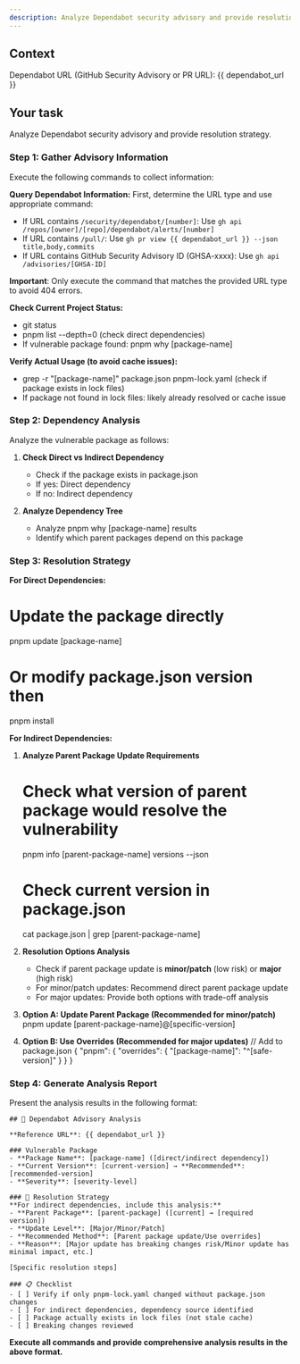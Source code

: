 ```yaml
---
description: Analyze Dependabot security advisory and provide resolution strategy
---
```


## Context

Dependabot URL (GitHub Security Advisory or PR URL): {{ dependabot_url }}

## Your task

Analyze Dependabot security advisory and provide resolution strategy.

### Step 1: Gather Advisory Information

Execute the following commands to collect information:

**Query Dependabot Information:**
First, determine the URL type and use appropriate command:
- If URL contains `/security/dependabot/[number]`: Use `gh api /repos/[owner]/[repo]/dependabot/alerts/[number]`
- If URL contains `/pull/`: Use `gh pr view {{ dependabot_url }} --json title,body,commits`
- If URL contains GitHub Security Advisory ID (GHSA-xxxx): Use `gh api /advisories/[GHSA-ID]`

**Important**: Only execute the command that matches the provided URL type to avoid 404 errors.

**Check Current Project Status:**
- git status
- pnpm list --depth=0 (check direct dependencies)
- If vulnerable package found: pnpm why [package-name]

**Verify Actual Usage (to avoid cache issues):**
- grep -r "[package-name]" package.json pnpm-lock.yaml (check if package exists in lock files)
- If package not found in lock files: likely already resolved or cache issue

### Step 2: Dependency Analysis

Analyze the vulnerable package as follows:

1. **Check Direct vs Indirect Dependency**
   - Check if the package exists in package.json
   - If yes: Direct dependency
   - If no: Indirect dependency

2. **Analyze Dependency Tree**
   - Analyze pnpm why [package-name] results
   - Identify which parent packages depend on this package

### Step 3: Resolution Strategy

**For Direct Dependencies:**
# Update the package directly
pnpm update [package-name]
# Or modify package.json version then
pnpm install

**For Indirect Dependencies:**
1. **Analyze Parent Package Update Requirements**
   # Check what version of parent package would resolve the vulnerability
   pnpm info [parent-package-name] versions --json
   # Check current version in package.json
   cat package.json | grep [parent-package-name]

2. **Resolution Options Analysis**
   - Check if parent package update is **minor/patch** (low risk) or **major** (high risk)
   - For minor/patch updates: Recommend direct parent package update
   - For major updates: Provide both options with trade-off analysis

3. **Option A: Update Parent Package (Recommended for minor/patch)**
   pnpm update [parent-package-name]@[specific-version]

4. **Option B: Use Overrides (Recommended for major updates)**
   // Add to package.json
   {
     "pnpm": {
       "overrides": {
         "[package-name]": "^[safe-version]"
       }
     }
   }

### Step 4: Generate Analysis Report

Present the analysis results in the following format:

```
## 🚨 Dependabot Advisory Analysis

**Reference URL**: {{ dependabot_url }}

### Vulnerable Package
- **Package Name**: [package-name] ([direct/indirect dependency])
- **Current Version**: [current-version] → **Recommended**: [recommended-version]
- **Severity**: [severity-level]

### 🔧 Resolution Strategy
**For indirect dependencies, include this analysis:**
- **Parent Package**: [parent-package] ([current] → [required version])
- **Update Level**: [Major/Minor/Patch]
- **Recommended Method**: [Parent package update/Use overrides]
- **Reason**: [Major update has breaking changes risk/Minor update has minimal impact, etc.]

[Specific resolution steps]

### 📋 Checklist
- [ ] Verify if only pnpm-lock.yaml changed without package.json changes
- [ ] For indirect dependencies, dependency source identified
- [ ] Package actually exists in lock files (not stale cache)
- [ ] Breaking changes reviewed
```

**Execute all commands and provide comprehensive analysis results in the above format.**

